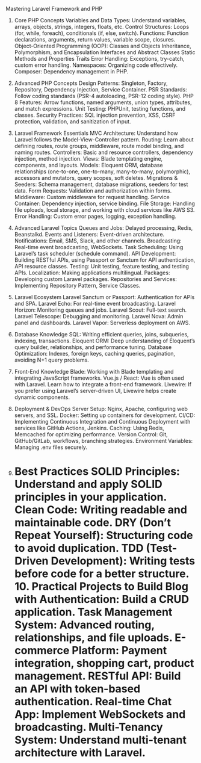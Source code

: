 Mastering Laravel Framework and PHP

1. Core PHP Concepts
   Variables and Data Types: Understand variables, arrays, objects, strings, integers, floats, etc.
   Control Structures: Loops (for, while, foreach), conditionals (if, else, switch).
   Functions: Function declarations, arguments, return values, variable scope, closures.
   Object-Oriented Programming (OOP):
   Classes and Objects
   Inheritance, Polymorphism, and Encapsulation
   Interfaces and Abstract Classes
   Static Methods and Properties
   Traits
   Error Handling: Exceptions, try-catch, custom error handling.
   Namespaces: Organizing code effectively.
   Composer: Dependency management in PHP.

2. Advanced PHP Concepts
   Design Patterns: Singleton, Factory, Repository, Dependency Injection, Service Container.
   PSR Standards: Follow coding standards (PSR-4 autoloading, PSR-12 coding style).
   PHP 8 Features: Arrow functions, named arguments, union types, attributes, and match expressions.
   Unit Testing: PHPUnit, testing functions, and classes.
   Security Practices: SQL injection prevention, XSS, CSRF protection, validation, and sanitization of input.

3. Laravel Framework Essentials
   MVC Architecture: Understand how Laravel follows the Model-View-Controller pattern.
   Routing: Learn about defining routes, route groups, middleware, route model binding, and naming routes.
   Controllers: Basic and resource controllers, dependency injection, method injection.
   Views: Blade templating engine, components, and layouts.
   Models: Eloquent ORM, database relationships (one-to-one, one-to-many, many-to-many, polymorphic), accessors and mutators, query scopes, soft deletes.
   Migrations & Seeders: Schema management, database migrations, seeders for test data.
   Form Requests: Validation and authorization within forms.
   Middleware: Custom middleware for request handling.
   Service Container: Dependency injection, service binding.
   File Storage: Handling file uploads, local storage, and working with cloud services like AWS S3.
   Error Handling: Custom error pages, logging, exception handling.

4. Advanced Laravel Topics
   Queues and Jobs: Delayed processing, Redis, Beanstalkd.
   Events and Listeners: Event-driven architecture.
   Notifications: Email, SMS, Slack, and other channels.
   Broadcasting: Real-time event broadcasting, WebSockets.
   Task Scheduling: Using Laravel’s task scheduler (schedule command).
   API Development: Building RESTful APIs, using Passport or Sanctum for API authentication, API resource classes.
   Testing: Unit testing, feature testing, and testing APIs.
   Localization: Making applications multilingual.
   Packages: Developing custom Laravel packages.
   Repositories and Services: Implementing Repository Pattern, Service Classes.

5. Laravel Ecosystem
   Laravel Sanctum or Passport: Authentication for APIs and SPA.
   Laravel Echo: For real-time event broadcasting.
   Laravel Horizon: Monitoring queues and jobs.
   Laravel Scout: Full-text search.
   Laravel Telescope: Debugging and monitoring.
   Laravel Nova: Admin panel and dashboards.
   Laravel Vapor: Serverless deployment on AWS.

6. Database Knowledge
   SQL: Writing efficient queries, joins, subqueries, indexing, transactions.
   Eloquent ORM: Deep understanding of Eloquent’s query builder, relationships, and performance tuning.
   Database Optimization: Indexes, foreign keys, caching queries, pagination, avoiding N+1 query problems.

7. Front-End Knowledge
   Blade: Working with Blade templating and integrating JavaScript frameworks.
   Vue.js / React: Vue is often used with Laravel. Learn how to integrate a front-end framework.
   Livewire: If you prefer using Laravel’s server-driven UI, Livewire helps create dynamic components.

8. Deployment & DevOps
   Server Setup: Nginx, Apache, configuring web servers, and SSL.
   Docker: Setting up containers for development.
   CI/CD: Implementing Continuous Integration and Continuous Deployment with services like GitHub Actions, Jenkins.
   Caching: Using Redis, Memcached for optimizing performance.
   Version Control: Git, GitHub/GitLab, workflows, branching strategies.
   Environment Variables: Managing .env files securely.
9. Best Practices
   SOLID Principles: Understand and apply SOLID principles in your application.
   Clean Code: Writing readable and maintainable code.
   DRY (Don’t Repeat Yourself): Structuring code to avoid duplication.
   TDD (Test-Driven Development): Writing tests before code for a better structure. 10. Practical Projects to Build
   Blog with Authentication: Build a CRUD application.
   Task Management System: Advanced routing, relationships, and file uploads.
   E-commerce Platform: Payment integration, shopping cart, product management.
   RESTful API: Build an API with token-based authentication.
   Real-time Chat App: Implement WebSockets and broadcasting.
   Multi-Tenancy System: Understand multi-tenant architecture with Laravel.
   ================================
